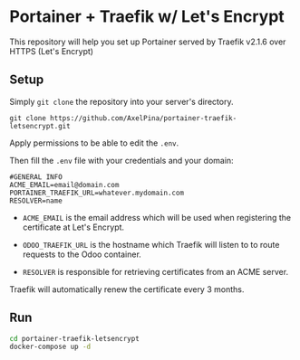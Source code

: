 # Portainer + Traefik w/ Let's Encrypt

This repository will help you set up Portainer served by Traefik v2.1.6 over HTTPS (Let's Encrypt)

## Setup

Simply `git clone` the repository into your server's directory.

`git clone https://github.com/AxelPina/portainer-traefik-letsencrypt.git`

  Apply permissions to be able to edit the `.env`.

Then fill the `.env` file with your credentials and your domain:

```
#GENERAL INFO
ACME_EMAIL=email@domain.com
PORTAINER_TRAEFIK_URL=whatever.mydomain.com
RESOLVER=name
```

* `ACME_EMAIL` is the email address which will be used when registering the certificate at Let's Encrypt.

* `ODOO_TRAEFIK_URL` is the hostname which Traefik will listen to to route requests to the Odoo container.

* `RESOLVER` is responsible for retrieving certificates from an ACME server.

Traefik will automatically renew the certificate every 3 months.

## Run

```bash
cd portainer-traefik-letsencrypt
docker-compose up -d
```
